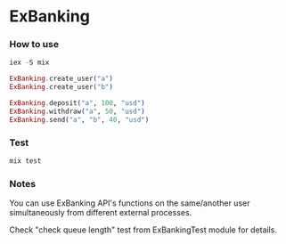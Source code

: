 # ExBanking

### How to use

```elixir
iex -S mix

ExBanking.create_user("a")
ExBanking.create_user("b")

ExBanking.deposit("a", 100, "usd")
ExBanking.withdraw("a", 50, "usd")
ExBanking.send("a", "b", 40, "usd")
```
### Test

```elixir
mix test
```

### Notes

You can use ExBanking API's functions on the same/another user simultaneously from different external processes.

Check "check queue length" test from ExBankingTest module for details.